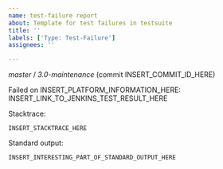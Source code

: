 ```yaml
---
name: test-failure report
about: Template for test failures in testsuite
title: ''
labels: ['Type: Test-Failure']
assignees: ''

---
```


_master_ / _3.0-maintenance_ (commit INSERT_COMMIT_ID_HERE)

Failed on INSERT_PLATFORM_INFORMATION_HERE: INSERT_LINK_TO_JENKINS_TEST_RESULT_HERE

Stacktrace:
```
INSERT_STACKTRACE_HERE
```

Standard output:
```
INSERT_INTERESTING_PART_OF_STANDARD_OUTPUT_HERE
```
